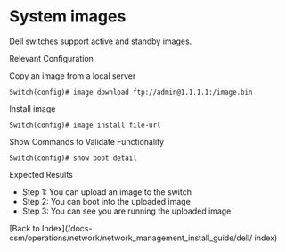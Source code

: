 # System images

Dell switches support active and standby images.

Relevant Configuration

Copy an image from a local server

```
Switch(config)# image download ftp://admin@1.1.1.1:/image.bin
```

Install image

```
Switch(config)# image install file-url
```

Show Commands to Validate Functionality

```
Switch(config)# show boot detail
```

Expected Results

* Step 1: You can upload an image to the switch
* Step 2: You can boot into the uploaded image
* Step 3: You can see you are running the uploaded image

[Back to Index](/docs-csm/operations/network/network_management_install_guide/dell/
index)

